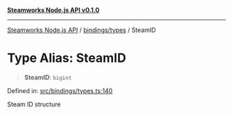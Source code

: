 [**Steamworks Node.js API v0.1.0**](../../../README.md)

***

[Steamworks Node.js API](../../../modules.md) / [bindings/types](../README.md) / SteamID

# Type Alias: SteamID

> **SteamID**: `bigint`

Defined in: [src/bindings/types.ts:140](https://github.com/MikalDev/steam-koffi/blob/57920fe5c92a340b13303d2cc44034af83ea4270/src/bindings/types.ts#L140)

Steam ID structure
